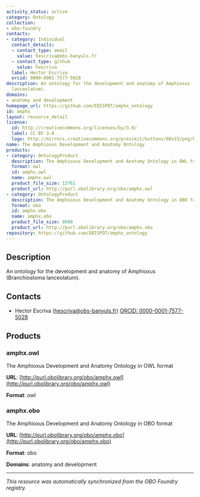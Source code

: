 ```yaml
---
activity_status: active
category: Ontology
collection:
- obo-foundry
contacts:
- category: Individual
  contact_details:
  - contact_type: email
    value: hescriva@obs-banyuls.fr
  - contact_type: github
    value: hescriva
  label: Hector Escriva
  orcid: 0000-0001-7577-5028
description: An ontology for the development and anatomy of Amphioxus (Branchiostoma
  lanceolatum).
domains:
- anatomy and development
homepage_url: https://github.com/EBISPOT/amphx_ontology
id: amphx
layout: resource_detail
license:
  id: http://creativecommons.org/licenses/by/3.0/
  label: CC BY 3.0
  logo: http://mirrors.creativecommons.org/presskit/buttons/80x15/png/by.png
name: The Amphioxus Development and Anatomy Ontology
products:
- category: OntologyProduct
  description: The Amphioxus Development and Anatomy Ontology in OWL format
  format: owl
  id: amphx.owl
  name: amphx.owl
  product_file_size: 13761
  product_url: http://purl.obolibrary.org/obo/amphx.owl
- category: OntologyProduct
  description: The Amphioxus Development and Anatomy Ontology in OBO format
  format: obo
  id: amphx.obo
  name: amphx.obo
  product_file_size: 8608
  product_url: http://purl.obolibrary.org/obo/amphx.obo
repository: https://github.com/EBISPOT/amphx_ontology
---
```

## Description

An ontology for the development and anatomy of Amphioxus (Branchiostoma lanceolatum).

## Contacts

- Hector Escriva (hescriva@obs-banyuls.fr) [ORCID: 0000-0001-7577-5028](https://orcid.org/0000-0001-7577-5028)

## Products

### amphx.owl

The Amphioxus Development and Anatomy Ontology in OWL format

**URL**: [http://purl.obolibrary.org/obo/amphx.owl](http://purl.obolibrary.org/obo/amphx.owl)

**Format**: owl

### amphx.obo

The Amphioxus Development and Anatomy Ontology in OBO format

**URL**: [http://purl.obolibrary.org/obo/amphx.obo](http://purl.obolibrary.org/obo/amphx.obo)

**Format**: obo

**Domains**: anatomy and development

---

*This resource was automatically synchronized from the OBO Foundry registry.*